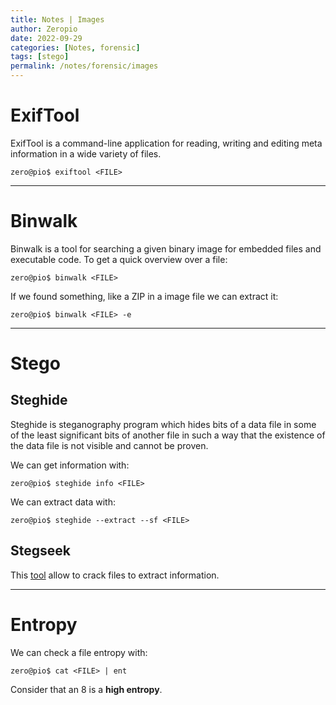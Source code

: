 ```yaml
---
title: Notes | Images
author: Zeropio
date: 2022-09-29
categories: [Notes, forensic]
tags: [stego]
permalink: /notes/forensic/images
---
```


# ExifTool

ExifTool is a command-line application for reading, writing and editing meta information in a wide variety of files.

```console
zero@pio$ exiftool <FILE>
```

---

# Binwalk

Binwalk is a tool for searching a given binary image for embedded files and executable code. To get a quick overview over a file:
```console
zero@pio$ binwalk <FILE>
```

If we found something, like a ZIP in a image file we can extract it:
```console
zero@pio$ binwalk <FILE> -e
```

---

# Stego

## Steghide

Steghide is steganography program which hides bits of a data file in some of the least significant bits of another file in such a way that the existence of the data file is not visible and cannot be proven.

We can get information with:
```console
zero@pio$ steghide info <FILE>
```

We can extract data with:
```console
zero@pio$ steghide --extract --sf <FILE>
```

## Stegseek

This [tool](https://github.com/RickdeJager/stegseek) allow to crack files to extract information.

---

# Entropy

We can check a file entropy with:
```console
zero@pio$ cat <FILE> | ent
```

Consider that an 8 is a **high entropy**.


